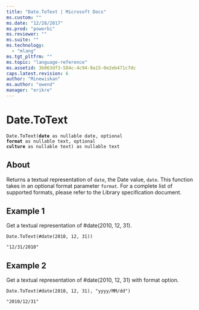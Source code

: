 ```yaml
---
title: "Date.ToText | Microsoft Docs"
ms.custom: ""
ms.date: "12/28/2017"
ms.prod: "powerbi"
ms.reviewer: ""
ms.suite: ""
ms.technology: 
  - "mlang"
ms.tgt_pltfrm: ""
ms.topic: "language-reference"
ms.assetid: 3b063df3-584c-4c94-9a15-0e2eb471c7dc
caps.latest.revision: 6
author: "Minewiskan"
ms.author: "owend"
manager: "erikre"
---
```

# Date.ToText
<code>Date.ToText(**date** as nullable date, optional **format** as nullable text, optional **culture** as nullable text) as nullable text</code>

## About
Returns a textual representation of <code>date</code>, the Date value, <code>date</code>. This function takes in an optional format parameter <code>format</code>. For a complete list of supported formats, please refer to the Library specification document.

## Example 1
Get a textual representation of #date(2010, 12, 31).

```
Date.ToText(#date(2010, 12, 31))
```

```
"12/31/2010"
```


## Example 2
Get a textual representation of #date(2010, 12, 31) with format option.

```
Date.ToText(#date(2010, 12, 31), "yyyy/MM/dd")
```

```
"2010/12/31"
```








